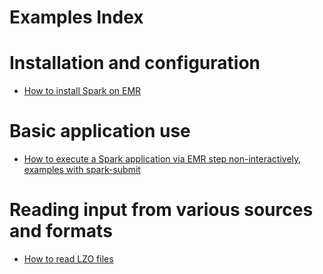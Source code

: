 Examples Index
=============

# Installation and configuration

- [How to install Spark on EMR](../README.md)


# Basic application use

- [How to execute a Spark application via EMR step non-interactively, examples with spark-submit](spark-submit-via-step.md)


# Reading input from various sources and formats

- [How to read LZO files](reading-lzo-files.md)
